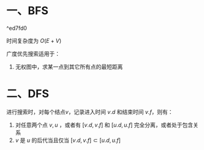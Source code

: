 # 一、BFS

^ed7fd0

时间复杂度为 $O(E+V)$

广度优先搜索适用于：
1. 无权图中，求某一点到其它所有点的最短距离

# 二、DFS

进行搜索时，对每个结点$v$，记录进入时间 $v.d$ 和结束时间 $v.f$，则有：
1. 对任意两个点 $v, u$ ，或者有 $[v.d, v.f]$ 和 $[u.d, u.f]$ 完全分离，或者处于包含关系
2. $v$ 是 $u$ 的后代当且仅当 $[v.d, v.f]\subset [u.d, u.f]$